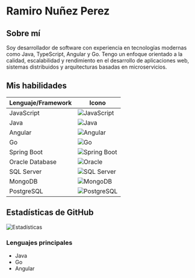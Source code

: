 # Ramiro Nuñez Perez

## Sobre mí
Soy desarrollador de software con experiencia en tecnologías modernas como Java, TypeScript, Angular y Go. Tengo un enfoque orientado a la calidad, escalabilidad y rendimiento en el desarrollo de aplicaciones web, sistemas distribuidos y arquitecturas basadas en microservicios.

## Mis habilidades
| Lenguaje/Framework      | Icono |
|--------------------------|-------|
| JavaScript               | ![JavaScript](https://img.icons8.com/color/48/000000/javascript.png) |
| Java                     | ![Java](https://img.icons8.com/color/48/000000/java-coffee-cup-logo.png) |
| Angular                  | ![Angular](https://img.icons8.com/color/48/000000/angularjs.png) |
| Go                       | ![Go](https://img.icons8.com/color/48/000000/golang.png) |
| Spring Boot              | ![Spring Boot](https://img.icons8.com/color/48/000000/spring-logo.png) |
| Oracle Database          | ![Oracle](https://img.icons8.com/color/48/000000/oracle-database.png) |
| SQL Server               | ![SQL Server](https://img.icons8.com/color/48/000000/sql-server.png) |
| MongoDB                 | ![MongoDB](https://img.icons8.com/color/48/000000/mongodb.png) |
| PostgreSQL              | ![PostgreSQL](https://img.icons8.com/color/48/000000/postgreesql.png) |
<!-- Añade más íconos según tus habilidades -->

## Estadísticas de GitHub
![Estadísticas](URL_de_tus_estadísticas)

### Lenguajes principales
- Java
- Go
- Angular
